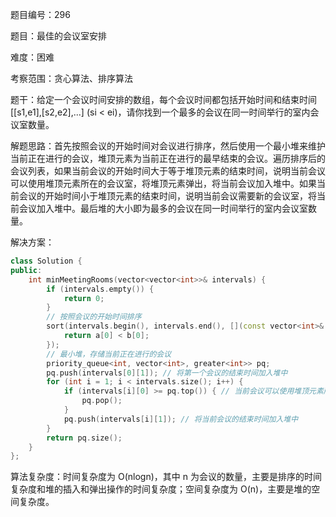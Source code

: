 题目编号：296

题目：最佳的会议室安排

难度：困难

考察范围：贪心算法、排序算法

题干：给定一个会议时间安排的数组，每个会议时间都包括开始时间和结束时间[[s1,e1],[s2,e2],...] (si < ei)，请你找到一个最多的会议在同一时间举行的室内会议室数量。

解题思路：首先按照会议的开始时间对会议进行排序，然后使用一个最小堆来维护当前正在进行的会议，堆顶元素为当前正在进行的最早结束的会议。遍历排序后的会议列表，如果当前会议的开始时间大于等于堆顶元素的结束时间，说明当前会议可以使用堆顶元素所在的会议室，将堆顶元素弹出，将当前会议加入堆中。如果当前会议的开始时间小于堆顶元素的结束时间，说明当前会议需要新的会议室，将当前会议加入堆中。最后堆的大小即为最多的会议在同一时间举行的室内会议室数量。

解决方案：

```cpp
class Solution {
public:
    int minMeetingRooms(vector<vector<int>>& intervals) {
        if (intervals.empty()) {
            return 0;
        }
        // 按照会议的开始时间排序
        sort(intervals.begin(), intervals.end(), [](const vector<int>& a, const vector<int>& b) {
            return a[0] < b[0];
        });
        // 最小堆，存储当前正在进行的会议
        priority_queue<int, vector<int>, greater<int>> pq;
        pq.push(intervals[0][1]); // 将第一个会议的结束时间加入堆中
        for (int i = 1; i < intervals.size(); i++) {
            if (intervals[i][0] >= pq.top()) { // 当前会议可以使用堆顶元素所在的会议室
                pq.pop();
            }
            pq.push(intervals[i][1]); // 将当前会议的结束时间加入堆中
        }
        return pq.size();
    }
};
```

算法复杂度：时间复杂度为 O(nlogn)，其中 n 为会议的数量，主要是排序的时间复杂度和堆的插入和弹出操作的时间复杂度；空间复杂度为 O(n)，主要是堆的空间复杂度。